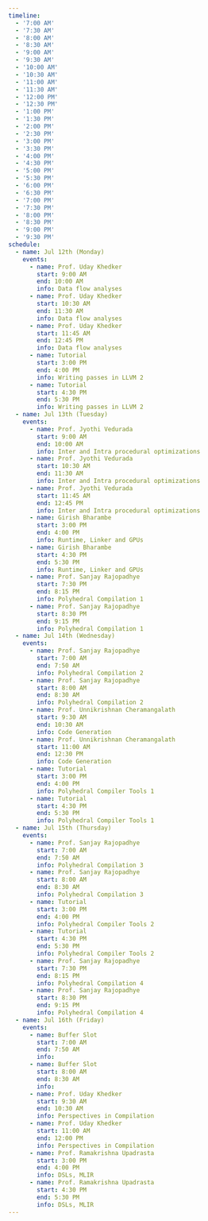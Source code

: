 ```yaml
---
timeline:
  - '7:00 AM'
  - '7:30 AM'
  - '8:00 AM'
  - '8:30 AM'
  - '9:00 AM'
  - '9:30 AM'
  - '10:00 AM'
  - '10:30 AM'
  - '11:00 AM'
  - '11:30 AM'
  - '12:00 PM'
  - '12:30 PM'
  - '1:00 PM'
  - '1:30 PM'
  - '2:00 PM'
  - '2:30 PM'
  - '3:00 PM'
  - '3:30 PM'
  - '4:00 PM'
  - '4:30 PM'
  - '5:00 PM'
  - '5:30 PM'
  - '6:00 PM'
  - '6:30 PM'
  - '7:00 PM'
  - '7:30 PM'
  - '8:00 PM'
  - '8:30 PM'
  - '9:00 PM'
  - '9:30 PM'
schedule:
  - name: Jul 12th (Monday)
    events:
      - name: Prof. Uday Khedker
        start: 9:00 AM
        end: 10:00 AM
        info: Data flow analyses
      - name: Prof. Uday Khedker
        start: 10:30 AM
        end: 11:30 AM
        info: Data flow analyses
      - name: Prof. Uday Khedker
        start: 11:45 AM
        end: 12:45 PM
        info: Data flow analyses
      - name: Tutorial
        start: 3:00 PM
        end: 4:00 PM
        info: Writing passes in LLVM 2
      - name: Tutorial
        start: 4:30 PM
        end: 5:30 PM
        info: Writing passes in LLVM 2
  - name: Jul 13th (Tuesday)
    events:
      - name: Prof. Jyothi Vedurada
        start: 9:00 AM
        end: 10:00 AM
        info: Inter and Intra procedural optimizations
      - name: Prof. Jyothi Vedurada
        start: 10:30 AM
        end: 11:30 AM
        info: Inter and Intra procedural optimizations
      - name: Prof. Jyothi Vedurada
        start: 11:45 AM
        end: 12:45 PM
        info: Inter and Intra procedural optimizations
      - name: Girish Bharambe
        start: 3:00 PM
        end: 4:00 PM
        info: Runtime, Linker and GPUs
      - name: Girish Bharambe
        start: 4:30 PM
        end: 5:30 PM
        info: Runtime, Linker and GPUs
      - name: Prof. Sanjay Rajopadhye
        start: 7:30 PM
        end: 8:15 PM
        info: Polyhedral Compilation 1
      - name: Prof. Sanjay Rajopadhye
        start: 8:30 PM
        end: 9:15 PM
        info: Polyhedral Compilation 1
  - name: Jul 14th (Wednesday)
    events:
      - name: Prof. Sanjay Rajopadhye
        start: 7:00 AM
        end: 7:50 AM
        info: Polyhedral Compilation 2
      - name: Prof. Sanjay Rajopadhye
        start: 8:00 AM
        end: 8:30 AM
        info: Polyhedral Compilation 2
      - name: Prof. Unnikrishnan Cheramangalath
        start: 9:30 AM
        end: 10:30 AM
        info: Code Generation
      - name: Prof. Unnikrishnan Cheramangalath
        start: 11:00 AM
        end: 12:30 PM
        info: Code Generation
      - name: Tutorial
        start: 3:00 PM
        end: 4:00 PM
        info: Polyhedral Compiler Tools 1
      - name: Tutorial
        start: 4:30 PM
        end: 5:30 PM
        info: Polyhedral Compiler Tools 1
  - name: Jul 15th (Thursday)
    events:
      - name: Prof. Sanjay Rajopadhye
        start: 7:00 AM
        end: 7:50 AM
        info: Polyhedral Compilation 3
      - name: Prof. Sanjay Rajopadhye
        start: 8:00 AM
        end: 8:30 AM
        info: Polyhedral Compilation 3
      - name: Tutorial
        start: 3:00 PM
        end: 4:00 PM
        info: Polyhedral Compiler Tools 2
      - name: Tutorial
        start: 4:30 PM
        end: 5:30 PM
        info: Polyhedral Compiler Tools 2
      - name: Prof. Sanjay Rajopadhye
        start: 7:30 PM
        end: 8:15 PM
        info: Polyhedral Compilation 4
      - name: Prof. Sanjay Rajopadhye
        start: 8:30 PM
        end: 9:15 PM
        info: Polyhedral Compilation 4
  - name: Jul 16th (Friday)
    events:
      - name: Buffer Slot
        start: 7:00 AM
        end: 7:50 AM
        info: 
      - name: Buffer Slot
        start: 8:00 AM
        end: 8:30 AM
        info: 
      - name: Prof. Uday Khedker
        start: 9:30 AM
        end: 10:30 AM
        info: Perspectives in Compilation
      - name: Prof. Uday Khedker
        start: 11:00 AM
        end: 12:00 PM
        info: Perspectives in Compilation
      - name: Prof. Ramakrishna Upadrasta
        start: 3:00 PM
        end: 4:00 PM
        info: DSLs, MLIR
      - name: Prof. Ramakrishna Upadrasta
        start: 4:30 PM
        end: 5:30 PM
        info: DSLs, MLIR
---
```

